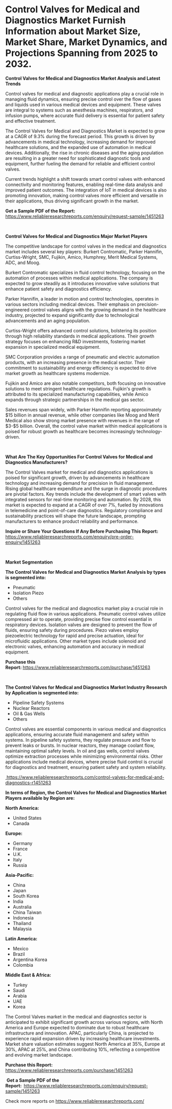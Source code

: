 <p><h1>Control Valves for Medical and Diagnostics Market Furnish Information about Market Size, Market Share, Market Dynamics, and Projections Spanning from 2025 to 2032.</h1></p><p><strong>Control Valves for Medical and Diagnostics Market Analysis and Latest Trends</strong></p>
<p><p>Control valves for medical and diagnostic applications play a crucial role in managing fluid dynamics, ensuring precise control over the flow of gases and liquids used in various medical devices and equipment. These valves are integral to systems such as anesthesia machines, respirators, and infusion pumps, where accurate fluid delivery is essential for patient safety and effective treatment.</p><p>The Control Valves for Medical and Diagnostics Market is expected to grow at a CAGR of 9.3% during the forecast period. This growth is driven by advancements in medical technology, increasing demand for improved healthcare solutions, and the expanded use of automation in medical devices. Additionally, the rise in chronic diseases and the aging population are resulting in a greater need for sophisticated diagnostic tools and equipment, further fueling the demand for reliable and efficient control valves.</p><p>Current trends highlight a shift towards smart control valves with enhanced connectivity and monitoring features, enabling real-time data analysis and improved patient outcomes. The integration of IoT in medical devices is also promoting innovation, making control valves more efficient and versatile in their applications, thus driving significant growth in the market.</p></p>
<p><strong>Get a Sample PDF of the Report:&nbsp;</strong> <a href="https://www.reliableresearchreports.com/enquiry/request-sample/1451263?utm_campaign=2464&utm_medium=2&utm_source=Github&utm_content=ia&utm_term=03032025&utm_id=control-valves-for-medical-and-diagnostics">https://www.reliableresearchreports.com/enquiry/request-sample/1451263</a></p>
<p>&nbsp;</p>
<p><strong>Control Valves for Medical and Diagnostics Major Market Players</strong></p>
<p><p>The competitive landscape for control valves in the medical and diagnostics market includes several key players: Burkert Contromatic, Parker Hannifin, Curtiss-Wright, SMC, Fujikin, Amico, Humphrey, Merit Medical Systems, ADC, and Moog. </p><p>Burkert Contromatic specializes in fluid control technology, focusing on the automation of processes within medical applications. The company is expected to grow steadily as it introduces innovative valve solutions that enhance patient safety and diagnostics efficiency.</p><p>Parker Hannifin, a leader in motion and control technologies, operates in various sectors including medical devices. Their emphasis on precision-engineered control valves aligns with the growing demand in the healthcare industry, projected to expand significantly due to technological advancements and an aging population.</p><p>Curtiss-Wright offers advanced control solutions, bolstering its position through high reliability standards in medical applications. Their growth strategy focuses on enhancing R&D investments, fostering market expansion in specialized medical equipment.</p><p>SMC Corporation provides a range of pneumatic and electric automation products, with an increasing presence in the medical sector. Their commitment to sustainability and energy efficiency is expected to drive market growth as healthcare systems modernize.</p><p>Fujikin and Amico are also notable competitors, both focusing on innovative solutions to meet stringent healthcare regulations. Fujikin's growth is attributed to its specialized manufacturing capabilities, while Amico expands through strategic partnerships in the medical gas sector.</p><p>Sales revenues span widely, with Parker Hannifin reporting approximately $15 billion in annual revenue, while other companies like Moog and Merit Medical also show strong market presence with revenues in the range of $3-$5 billion. Overall, the control valve market within medical applications is poised for robust growth as healthcare becomes increasingly technology-driven.</p></p>
<p>&nbsp;</p>
<p><strong>What Are The Key Opportunities For Control Valves for Medical and Diagnostics Manufacturers?</strong></p>
<p><p>The Control Valves market for medical and diagnostics applications is poised for significant growth, driven by advancements in healthcare technology and increasing demand for precision in fluid management. Rising global healthcare expenditure and the surge in diagnostic procedures are pivotal factors. Key trends include the development of smart valves with integrated sensors for real-time monitoring and automation. By 2028, this market is expected to expand at a CAGR of over 7%, fueled by innovations in telemedicine and point-of-care diagnostics. Regulatory compliance and sustainability practices will shape the future landscape, prompting manufacturers to enhance product reliability and performance.</p></p>
<p><strong>Inquire or Share Your Questions If Any Before Purchasing This Report:</strong> <a href="https://www.reliableresearchreports.com/enquiry/pre-order-enquiry/1451263?utm_campaign=2464&utm_medium=2&utm_source=Github&utm_content=ia&utm_term=03032025&utm_id=control-valves-for-medical-and-diagnostics">https://www.reliableresearchreports.com/enquiry/pre-order-enquiry/1451263</a></p>
<p>&nbsp;</p>
<p><strong>Market Segmentation</strong></p>
<p><strong>The Control Valves for Medical and Diagnostics Market Analysis by types is segmented into:</strong></p>
<p><ul><li>Pneumatic</li><li>Isolation Piezo</li><li>Others</li></ul></p>
<p><p>Control valves for the medical and diagnostics market play a crucial role in regulating fluid flow in various applications. Pneumatic control valves utilize compressed air to operate, providing precise flow control essential in respiratory devices. Isolation valves are designed to prevent the flow of fluids, ensuring safety during procedures. Piezo valves employ piezoelectric technology for rapid and precise actuation, ideal for microfluidic applications. Other market types include solenoid and electronic valves, enhancing automation and accuracy in medical equipment.</p></p>
<p><strong>Purchase this Report:&nbsp;</strong><a href="https://www.reliableresearchreports.com/purchase/1451263?utm_campaign=2464&utm_medium=2&utm_source=Github&utm_content=ia&utm_term=03032025&utm_id=control-valves-for-medical-and-diagnostics">https://www.reliableresearchreports.com/purchase/1451263</a></p>
<p>&nbsp;</p>
<p><strong>The Control Valves for Medical and Diagnostics Market Industry Research by Application is segmented into:</strong></p>
<p><ul><li>Pipeline Safety Systems</li><li>Nuclear Reactors</li><li>Oil & Gas Wells</li><li>Others</li></ul></p>
<p><p>Control valves are essential components in various medical and diagnostics applications, ensuring accurate fluid management and safety within systems. In pipeline safety systems, they regulate pressure and flow to prevent leaks or bursts. In nuclear reactors, they manage coolant flow, maintaining optimal safety levels. In oil and gas wells, control valves optimize extraction processes while minimizing environmental risks. Other applications include medical devices, where precise fluid control is crucial for diagnostics and treatment, ensuring patient safety and system reliability.</p></p>
<p><a href="https://www.reliableresearchreports.com/control-valves-for-medical-and-diagnostics-r1451263?utm_campaign=2464&utm_medium=2&utm_source=Github&utm_content=ia&utm_term=03032025&utm_id=control-valves-for-medical-and-diagnostics">&nbsp;https://www.reliableresearchreports.com/control-valves-for-medical-and-diagnostics-r1451263</a></p>
<p><strong>In terms of Region, the Control Valves for Medical and Diagnostics Market Players available by Region are:</strong></p>
<p>
    <p> <strong> North America: </strong>
        <ul>
            <li>United States</li>
            <li>Canada</li>
        </ul>
        </p> 
    <p> <strong> Europe: </strong>
        <ul>
            <li>Germany</li>
            <li>France</li>
            <li>U.K.</li>
            <li>Italy</li>
            <li>Russia</li>
        </ul>
        </p> 
    <p> <strong> Asia-Pacific: </strong>
        <ul>
            <li>China</li>
            <li>Japan</li>
            <li>South Korea</li>
            <li>India</li>
            <li>Australia</li>
            <li>China Taiwan</li>
            <li>Indonesia</li>
            <li>Thailand</li>
            <li>Malaysia</li>
        </ul>
        </p> 
    <p> <strong> Latin America: </strong>
        <ul>
            <li>Mexico</li>
            <li>Brazil</li>
            <li>Argentina Korea</li>
            <li>Colombia</li>
        </ul>
        </p> 
    <p> <strong> Middle East & Africa: </strong>
        <ul>
            <li>Turkey</li>
            <li>Saudi</li>
            <li>Arabia</li>
            <li>UAE</li>
            <li>Korea</li>
        </ul>
    </p>
    </p>
<p><p>The Control Valves market in the medical and diagnostics sector is anticipated to exhibit significant growth across various regions, with North America and Europe expected to dominate due to robust healthcare infrastructure and innovation. APAC, particularly China, is projected to experience rapid expansion driven by increasing healthcare investments. Market share valuation estimates suggest North America at 35%, Europe at 30%, APAC at 25%, and China contributing 10%, reflecting a competitive and evolving market landscape.</p></p>
<p><strong>Purchase this Report: </strong><a href="https://www.reliableresearchreports.com/purchase/1451263?utm_campaign=2464&utm_medium=2&utm_source=Github&utm_content=ia&utm_term=03032025&utm_id=control-valves-for-medical-and-diagnostics">https://www.reliableresearchreports.com/purchase/1451263</a></p>
<p>&nbsp;<strong>Get a Sample PDF of the Report:&nbsp;&nbsp;</strong><a href="https://www.reliableresearchreports.com/enquiry/request-sample/1451263?utm_campaign=2464&utm_medium=2&utm_source=Github&utm_content=ia&utm_term=03032025&utm_id=control-valves-for-medical-and-diagnostics">https://www.reliableresearchreports.com/enquiry/request-sample/1451263</a></p>
<p><strong></strong></p>
<p>Check more reports on <a href="https://www.reliableresearchreports.com/?utm_campaign=2464&utm_medium=2&utm_source=Github&utm_content=ia&utm_term=03032025&utm_id=control-valves-for-medical-and-diagnostics">https://www.reliableresearchreports.com/</a></p>